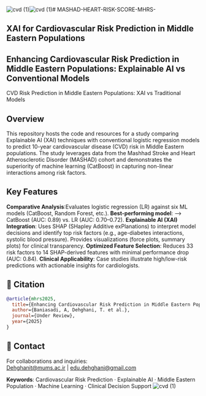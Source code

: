 ![cvd (1)](https://github.com/user-attachments/assets/b5018186-dd9a-410f-b095-a07e018482ec)![cvd (1)](https://github.com/user-attachments/assets/cbadf9a1-8fe7-466a-add3-438cfb926fba)# MASHAD-HEART-RISK-SCORE-MHRS-
## XAI for Cardiovascular Risk Prediction in Middle Eastern Populations
## Enhancing Cardiovascular Risk Prediction in Middle Eastern Populations: Explainable AI vs Conventional Models
CVD Risk Prediction in Middle Eastern Populations: XAI vs Traditional Models

## Overview
This repository hosts the code and resources for a study comparing Explainable AI (XAI) techniques with conventional logistic regression models to predict 10-year cardiovascular disease (CVD) risk in Middle Eastern populations. The study leverages data from the Mashhad Stroke and Heart Atherosclerotic Disorder (MASHAD) cohort and demonstrates the superiority of machine learning (CatBoost) in capturing non-linear interactions among risk factors.

## Key Features
**Comparative Analysis**:Evaluates logistic regression (LR) against six ML models (CatBoost, Random Forest, etc.).
**Best-performing model**:  --> CatBoost (AUC: 0.89) vs. LR (AUC: 0.70–0.72).
**Explainable AI (XAI) Integration**: Uses SHAP (SHapley Additive exPlanations) to interpret model decisions and identify top risk factors (e.g., age-diabetes interactions, systolic blood pressure). Provides visualizations (force plots, summary plots) for clinical transparency.
**Optimized Feature Selection**: Reduces 33 risk factors to 14 SHAP-derived features with minimal performance drop (AUC: 0.84).
**Clinical Applicability**: Case studies illustrate high/low-risk predictions with actionable insights for cardiologists.

## 📜 Citation
```bibtex
@article{mhrs2025,
  title={Enhancing Cardiovascular Risk Prediction in Middle Eastern Populations: Explainable AI vs Conventional Models},
  author={Baniasadi, A, Dehghani, T. et al.},
  journal={Under Review},
  year={2025}
}
```

## 📧 Contact
For collaborations and inquiries:  
[Dehghanit@mums.ac.ir](mailto:Dehghanit@mums.ac.ir) | [edu.dehghani@gmail.com](mailto:edu.dehghani@gmail.com)

**Keywords**: Cardiovascular Risk Prediction · Explainable AI · Middle Eastern Population · Machine Learning · Clinical Decision Support
![cvd (1)](https://github.com/user-attachments/assets/014106c6-e136-44f2-9c40-13b92b479aa0)


